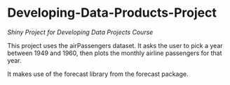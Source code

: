 # Developing-Data-Products-Project
*Shiny Project for Developing Data Projects Course*

This project uses the airPassengers dataset.  It asks the user to pick a year between 1949 and 1960, then plots the monthly
airline passengers for that year.

It makes use of the forecast library from the forecast package.

